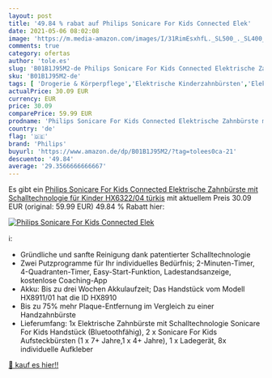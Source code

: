 ```yaml
---
layout: post
title: '49.84 % rabat auf Philips Sonicare For Kids Connected Elek'
date: 2021-05-06 08:02:08
image: 'https://m.media-amazon.com/images/I/31RimEsxhfL._SL500_._SL400_.jpg'
comments: true
category: ofertas
author: 'tole.es'
slug: 'B01B1J95M2-de Philips Sonicare For Kids Connected Elektrische Zahnbürste...'
sku: 'B01B1J95M2-de'
tags: [ 'Drogerie & Körperpflege','Elektrische Kinderzahnbürsten','Elektrische Kinderzahnbürsten & Zubehör','Elektrische Kinderzahnbürsten mit Schalltechnologie','Mund- & Zahnpflege','Zahnbürsten für Kinder','Zahnpflege für Kinder','philips', ]
actualPrice: 30.09 EUR
currency: EUR
price: 30.09
comparePrice: 59.99 EUR
prodname: 'Philips Sonicare For Kids Connected Elektrische Zahnbürste mit Schalltechnologie für Kinder HX6322/04  türkis'
country: 'de'
flag: '🇩🇪'
brand: 'Philips'
buyurl: 'https://www.amazon.de/dp/B01B1J95M2/?tag=tolees0ca-21'
descuento: '49.84'
average: '29.3566666666667'
---
```


Es gibt ein [Philips Sonicare For Kids Connected Elektrische Zahnbürste mit Schalltechnologie für Kinder HX6322/04  türkis](https://www.amazon.de/dp/B01B1J95M2/?tag=tolees0ca-21) mit aktuellem Preis 30.09 EUR (original: 59.99 EUR) 49.84 % Rabatt hier:

[![Philips Sonicare For Kids Connected Elek](https://m.media-amazon.com/images/I/31RimEsxhfL._SL500_._SL400_.jpg)](https://www.amazon.de/dp/B01B1J95M2/?tag=tolees0ca-21)

ℹ️:

- Gründliche und sanfte Reinigung dank patentierter Schalltechnologie
- Zwei Putzprogramme für Ihr individuelles Bedürfnis; 2-Minuten-Timer, 4-Quadranten-Timer, Easy-Start-Funktion, Ladestandsanzeige, kostenlose Coaching-App
- Akku: Bis zu drei Wochen Akkulaufzeit; Das Handstück vom Modell HX8911/01 hat die ID HX8910
- Bis zu 75% mehr Plaque-Entfernung im Vergleich zu einer Handzahnbürste
- Lieferumfang: 1x Elektrische Zahnbürste mit Schalltechnologie Sonicare For Kids Handstück (Bluetoothfähig), 2 x Sonicare For Kids Aufsteckbürsten (1 x 7+ Jahre,1 x 4+ Jahre), 1 x Ladegerät, 8x individuelle Aufkleber

[🛒 kauf es hier!!](https://www.amazon.de/dp/B01B1J95M2/?tag=tolees0ca-21)
